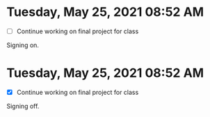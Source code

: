 # Tuesday, May 25, 2021 08:52 AM

- [ ] Continue working on final project for class 

Signing on.

# Tuesday, May 25, 2021 08:52 AM

- [x] Continue working on final project for class 

Signing off.
